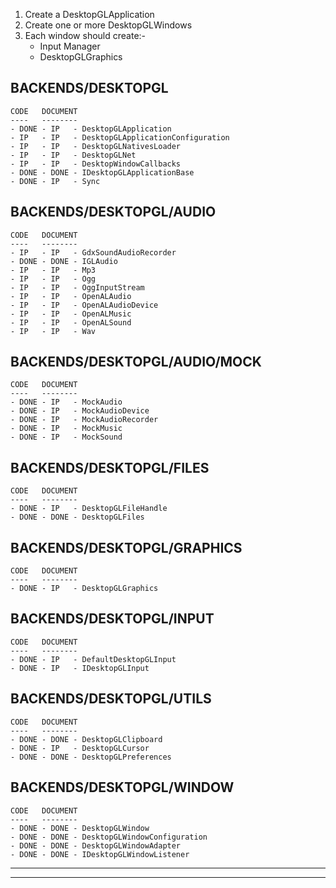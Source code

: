 1. Create a DesktopGLApplication
2. Create one or more DesktopGLWindows
3. Each window should create:-
   - Input Manager
   - DesktopGLGraphics

BACKENDS/DESKTOPGL
------------------

    CODE   DOCUMENT
    ----   --------
    - DONE - IP   - DesktopGLApplication
    - IP   - IP   - DesktopGLApplicationConfiguration
    - IP   - IP   - DesktopGLNativesLoader
    - IP   - IP   - DesktopGLNet
    - IP   - IP   - DesktopWindowCallbacks
    - DONE - DONE - IDesktopGLApplicationBase
    - DONE - IP   - Sync

BACKENDS/DESKTOPGL/AUDIO
------------------------

    CODE   DOCUMENT
    ----   --------
    - IP   - IP   - GdxSoundAudioRecorder
    - DONE - DONE - IGLAudio
    - IP   - IP   - Mp3
    - IP   - IP   - Ogg
    - IP   - IP   - OggInputStream
    - IP   - IP   - OpenALAudio
    - IP   - IP   - OpenALAudioDevice
    - IP   - IP   - OpenALMusic
    - IP   - IP   - OpenALSound
    - IP   - IP   - Wav

BACKENDS/DESKTOPGL/AUDIO/MOCK
-----------------------------

    CODE   DOCUMENT
    ----   --------
    - DONE - IP   - MockAudio
    - DONE - IP   - MockAudioDevice
    - DONE - IP   - MockAudioRecorder
    - DONE - IP   - MockMusic
    - DONE - IP   - MockSound

BACKENDS/DESKTOPGL/FILES
------------------------

    CODE   DOCUMENT
    ----   --------
    - DONE - IP   - DesktopGLFileHandle
    - DONE - DONE - DesktopGLFiles

BACKENDS/DESKTOPGL/GRAPHICS
---------------------------

    CODE   DOCUMENT
    ----   --------
    - DONE - IP   - DesktopGLGraphics

BACKENDS/DESKTOPGL/INPUT
------------------------

    CODE   DOCUMENT
    ----   --------
    - DONE - IP   - DefaultDesktopGLInput
    - DONE - IP   - IDesktopGLInput

BACKENDS/DESKTOPGL/UTILS
------------------------

    CODE   DOCUMENT
    ----   --------
    - DONE - DONE - DesktopGLClipboard
    - DONE - IP   - DesktopGLCursor
    - DONE - DONE - DesktopGLPreferences

BACKENDS/DESKTOPGL/WINDOW
-------------------------

    CODE   DOCUMENT
    ----   --------
    - DONE - DONE - DesktopGLWindow
    - DONE - DONE - DesktopGLWindowConfiguration
    - DONE - DONE - DesktopGLWindowAdapter
    - DONE - DONE - IDesktopGLWindowListener

- - - - - - - - - - - - - - - - - - - - - - - - - - - - - - - - - - - - - - - - - -
- - - - - - - - - - - - - - - - - - - - - - - - - - - - - - - - - - - - - - - - - -
